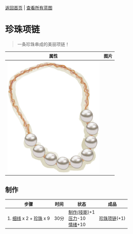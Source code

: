 [返回首页](index.md)   |  [查看所有蓝图](blueprint.md)
# 珍珠项链  
> 一条珍珠串成的美丽项链！  
  
  属性  |   图片   
 ----  |  ----:   
   |  ![](Sprite/PearlNecklace.png)   
  
## 制作  
步骤  |  时间  |  状态  |  成品  
----  |  ----  |  ----  |  ----  
1. [细线](CordFiber.md) x 2 + [珍珠](Pearl.md) x 9  |  30分  |  [制作(技能)](Skill_Crafting.md)+1<br>[压力](Stress.md)-10<br>[情绪](Morale.md)+10  |  [珍珠项链](PearlNecklace.md)(+1)  
